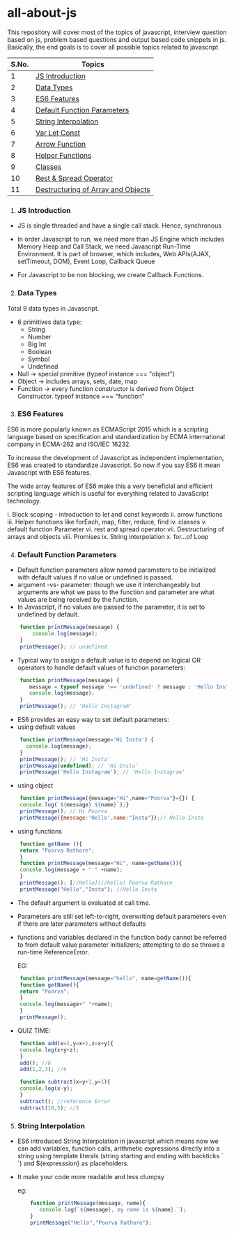 # all-about-js
This repository will cover most of the topics of javascript, interview question based on js, problem based questions and output based code snippets in js. Basically, the end goals is to cover all possible topics related to javascript

| S.No. | Topics |
|-------|-----------
| 1 | [JS Introduction](#js-introduction)|
| 2 | [Data Types](#data-types)|
| 3 | [ES6 Features](#es6-features)|
| 4 | [Default Function Parameters](#default-function-parameters)|
| 5 | [String Interpolation](#string-interpolation)|
| 6 | [Var Let Const](#var-let-const)|
| 7 | [Arrow Function](#arrow-function)|
| 8 | [Helper Functions](#helper-functions)|
| 9 | [Classes](#classes)|
| 10 | [Rest & Spread Operator](#rest-spread-operator)|
| 11 | [Destructuring of Array and Objects](#destructuring-of-array-and-objects)|


1. ### JS Introduction
- JS is single threaded and have a single call stack. Hence, synchronous

- In order Javascript to run, we need more than JS Engine which includes Memory Heap and Call Stack, we need Javascript Run-Time Environment. It is part of browser, which includes, Web APIs(AJAX, setTimeout, DOM), Event Loop, Callback Queue

- For Javascript to be non blocking, we create Callback Functions.

2. ### Data Types
Total 9 data types in Javascript.

- 6 primitives data type:
    - String
    - Number
    - Big Int
    - Boolean
    - Symbol
    - Undefined
- Null → special primitive (typeof instance === "object")
- Object → includes arrays, sets, date, map
- Function → every function constructor is derived from Object Constructor. typeof instance === "function"

3. ### ES6 Features
ES6 is more popularly known as  ECMAScript 2015 which is a scripting language based on specification and standardization by ECMA international company in ECMA-262 and ISO/IEC 16232.

To increase the development of Javascript as independent implementation, ES6 was created to standardize Javascript. So now if you say ES6 it mean Javascript with ES6 features.

The wide array features of ES6 make this a very beneficial and efficient scripting language which is useful for everything related to JavaScript technology.

i. Block scoping - introduction to let and const keywords
ii. arrow functions
iii. Helper functions like forEach, map, filter, reduce, find
iv. classes 
v. default function Parameter
vi. rest and spread operator
vii. Destructuring of arrays and objects
viii. Promises
ix. String interpolation
x. for...of Loop

4. ### Default Function Parameters
- Default function parameters allow named parameters to be initialized with default values if no value or undefined is passed.
- argument -vs- parameter: though we use it interchangeably but arguments are what we pass to the function and parameter are what values are being received by the function.
- In Javascript, if no values are passed to the parameter, it is set to undefined by default.
```js
    function printMessage(message) {
        console.log(message);
    }
    printMessage(); // undefined
```
- Typical way to assign a default value is to depend on logical OR operators to handle default values of function parameters:
```js
    function printMessage(message) {
       message = typeof message !== 'undefined' ? message : 'Hello Instagram';
       console.log(message);
    }
    printMessage(); // 'Hello Instagram'
```   
- ES6 provides an easy way to set default parameters:
- using default values
```js
    function printMessage(message='Hi Insta') {
      console.log(message);
    }
    printMessage(); // 'Hi Insta'
    printMessage(undefined); // 'Hi Insta'
    printMessage('Hello Instagram'); // 'Hello Instagram'
```
- using object
```js
    function printMessage({message="Hi",name="Poorva"}={}) {
    console.log(`${message} ${name}`);}
    printMessage(); // Hi Poorva
    printMessage({message:'Hello',name:"Insta"});// Hello Insta
```
- using functions
```js
    function getName (){
    return "Poorva Rathore";
    }
    function printMessage(message="Hi", name=getName()){
    console.log(message + " " +name);
    }
    printMessage(); [//Hello](//hello) Poorva Rathore
    printMessage("Hello","Insta"); //Hello Insta
```
- The default argument is evaluated at call time.
- Parameters are still set left-to-right, overwriting default parameters even if there are later parameters without defaults
- functions and variables declared in the function body cannot be referred to from default value parameter initializers; attempting to do so throws a run-time ReferenceError.

    EG:
```js
    function printMessage(message="hello", name=getName()){
    function getName(){
    return "Poorva";
    }
    console.log(message+" "+name);
    }
    printMessage(); 
```
- QUIZ TIME:
```js
    function add(x=1,y=x+1,z=x+y){
    console.log(x+y+z);
    }
    add(); //6
    add(1,2,3); //6
```
```js
    function subtract(x=y+1,y=1){
    console.log(x-y);
    }
    subtract(); //reference Error
    subtract(10,5); //5
```
5. ### String Interpolation
- ES6 introduced String Interpolation in javascript which means now we can add variables, function calls, arithmetic expressions directly into a string using template literals (string starting and ending with backticks \` \`) and ${expresssion} as placeholders.
- It make your code more readable and less clumpsy

    eg: 
    ```js 
        function printMessage(message, name){
           console.log(`${message}, my name is ${name}.`);
        }
        printMessage("Hello","Poorva Rathore"); 
    ```
